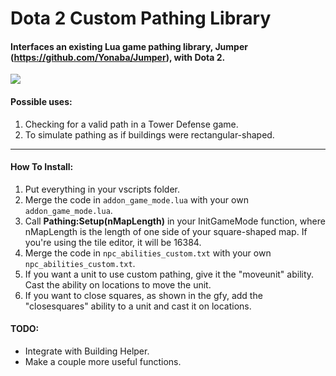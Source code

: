 Dota 2 Custom Pathing Library
==============
#### Interfaces an existing Lua game pathing library, Jumper (https://github.com/Yonaba/Jumper), with Dota 2.

![](http://giant.gfycat.com/InfiniteImaginaryBettong.gif)

#### Possible uses:
1. Checking for a valid path in a Tower Defense game.
2. To simulate pathing as if buildings were rectangular-shaped.

---------------------

#### How To Install:
1. Put everything in your vscripts folder.
2. Merge the code in ```addon_game_mode.lua``` with your own ```addon_game_mode.lua```.
3. Call **Pathing:Setup(nMapLength)** in your InitGameMode function, where nMapLength is the length of one side of your square-shaped map. If you're using the tile editor, it will be 16384.
4. Merge the code in ```npc_abilities_custom.txt``` with your own ```npc_abilities_custom.txt```.
5. If you want a unit to use custom pathing, give it the "moveunit" ability. Cast the ability on locations to move the unit.
6. If you want to close squares, as shown in the gfy, add the "closesquares" ability to a unit and cast it on locations.

#### TODO:
* Integrate with Building Helper.
* Make a couple more useful functions.
